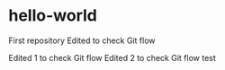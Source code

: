 # hello-world
First repository
Edited to check Git flow

Edited 1 to check Git flow
Edited 2 to check Git flow
test
